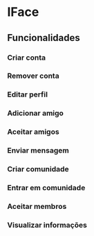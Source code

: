 # IFace
## Funcionalidades
### Criar conta
### Remover conta
### Editar perfil
### Adicionar amigo
### Aceitar amigos
### Enviar mensagem
### Criar comunidade
### Entrar em comunidade
### Aceitar membros
### Visualizar informações
